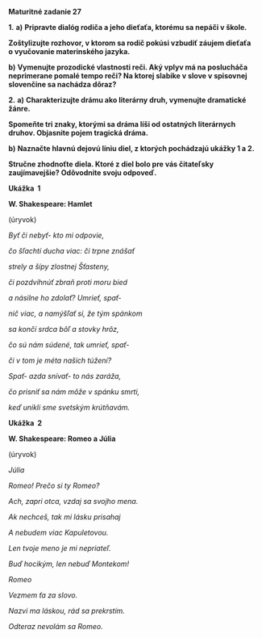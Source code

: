 
**Maturitné zadanie 27**

**1.** **a)** **Pripravte dialóg rodiča a jeho dieťaťa, ktorému sa nepáči v škole.**

**Zoštylizujte rozhovor, v ktorom sa rodič pokúsi vzbudiť záujem dieťaťa o vyučovanie materinského jazyka.**

**b)** **Vymenujte prozodické vlastnosti reči. Aký vplyv má na poslucháča neprimerane pomalé tempo reči? Na ktorej slabike v slove v spisovnej slovenčine sa nachádza dôraz?**

**2.** **a)** **Charakterizujte drámu ako literárny druh, vymenujte dramatické žánre.**

**Spomeňte tri znaky, ktorými sa dráma líši od ostatných literárnych druhov. Objasnite pojem tragická dráma.**

**b)** **Naznačte hlavnú dejovú líniu diel, z ktorých pochádzajú ukážky 1 a 2.**

**Stručne zhodnoťte diela. Ktoré z diel bolo pre vás čitateľsky zaujímavejšie? Odôvodnite svoju odpoveď.**

  

**Ukážka  1**

**W. Shakespeare: Hamlet**

(úryvok)

_Byť či nebyť- kto mi odpovie,_

_čo šľachtí ducha viac: či trpne znášať_

_strely a šípy zlostnej Šťasteny,_

_či pozdvihnúť zbraň proti moru bied_

_a násilne ho zdolať? Umrieť, spať-_

_nič viac, a namýšľať si, že tým spánkom_

_sa končí srdca bôľ a stovky hrôz,_

_čo sú nám súdené, tak umrieť, spať-_

_či v tom je méta našich túžení?_

_Spať- azda snívať- to nás zaráža,_

_čo prisniť sa nám môže v spánku smrti,_

_keď unikli sme svetským krútňavám._

**Ukážka  2**

**W. Shakespeare: Romeo a Júlia**

(úryvok)

_Júlia_

_Romeo! Prečo si ty Romeo?_

_Ach, zapri otca, vzdaj sa svojho mena._

_Ak nechceš, tak mi lásku prisahaj_

_A nebudem viac Kapuletovou._

_Len tvoje meno je mi nepriateľ._

_Buď hocikým, len nebuď Montekom!_

_Romeo_

_Vezmem ťa za slovo._

_Nazvi ma láskou, rád sa prekrstím._

_Odteraz nevolám sa Romeo._